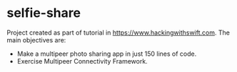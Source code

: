 # selfie-share

Project created as part of tutorial in https://www.hackingwithswift.com. The main objectives are:

 - Make a multipeer photo sharing app in just 150 lines of code.
 - Exercise Multipeer Connectivity Framework.
